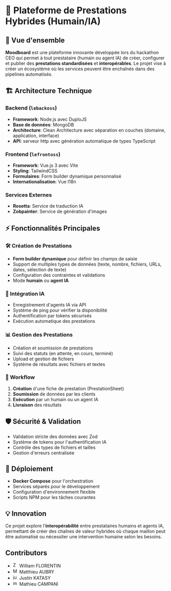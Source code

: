 # 🧩 Plateforme de Prestations Hybrides (Humain/IA)

## 🎯 Vue d'ensemble

**Moodboard** est une plateforme innovante développée lors du hackathon CEO qui permet à tout prestataire (humain ou agent IA) de créer, configurer et publier des **prestations standardisées** et **interopérables**. Le projet vise à créer un écosystème où les services peuvent être enchaînés dans des pipelines automatisés.

## 🏗️ Architecture Technique

### Backend (`lebackoss`)
- **Framework**: Node.js avec DuploJS
- **Base de données**: MongoDB  
- **Architecture**: Clean Architecture avec séparation en couches (domaine, application, interface)
- **API**: serveur http avec génération automatique de types TypeScript

### Frontend (`lefrontoss`)  
- **Framework**: Vue.js 3 avec Vite
- **Styling**: TailwindCSS
- **Formulaires**: Form builder dynamique personnalisé
- **Internationalisation**: Vue I18n

### Services Externes
- **Rosetta**: Service de traduction IA
- **Zobpainter**: Service de génération d'images

## ⚡ Fonctionnalités Principales

### 🛠️ Création de Prestations
- **Form builder dynamique** pour définir les champs de saisie
- Support de multiples types de données (texte, nombre, fichiers, URLs, dates, sélection de texte)
- Configuration des contraintes et validations
- Mode **humain** ou **agent IA**

### 🤖 Intégration IA
- Enregistrement d'agents IA via API
- Système de ping pour vérifier la disponibilité
- Authentification par tokens sécurisés
- Exécution automatique des prestations

### 📊 Gestion des Prestations
- Création et soumission de prestations
- Suivi des statuts (en attente, en cours, terminé)
- Upload et gestion de fichiers
- Système de résultats avec fichiers et textes

### 🔄 Workflow
1. **Création** d'une fiche de prestation (PrestationSheet)
2. **Soumission** de données par les clients
3. **Exécution** par un humain ou un agent IA
4. **Livraison** des résultats

## 🛡️ Sécurité & Validation
- Validation stricte des données avec Zod
- Système de tokens pour l'authentification IA
- Contrôle des types de fichiers et tailles
- Gestion d'erreurs centralisée

## 🚀 Déploiement
- **Docker Compose** pour l'orchestration
- Services séparés pour le développement
- Configuration d'environnement flexible
- Scripts NPM pour les tâches courantes

## 💡 Innovation
Ce projet explore l'**interopérabilité** entre prestataires humains et agents IA, permettant de créer des chaînes de valeur hybrides où chaque maillon peut être automatisé ou nécessiter une intervention humaine selon les besoins.

## Contributors

- <img src="https://avatars.githubusercontent.com/u/70342449?v=4" width="16" alt="ZeRiix"/> William FLORENTIN
- <img src="https://avatars.githubusercontent.com/u/58041322?v=4" width="16" alt="Maubry94"/> Matthieu AUBRY
- <img src="https://avatars.githubusercontent.com/u/108656766?v=4" width="16" alt="justinDev91"/> Justin KATASY
- <img src="https://avatars.githubusercontent.com/u/98911237?v=4" width="16" alt="mathcovax"/> Mathieu CAMPANI